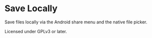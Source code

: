 # Save Locally

Save files locally via the Android share menu and the native file picker.

Licensed under GPLv3 or later.